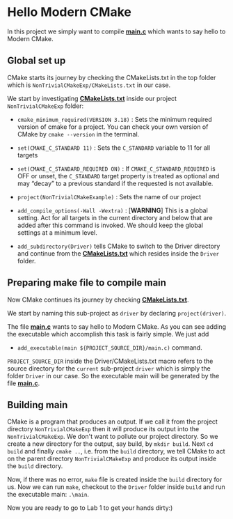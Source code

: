 # Hello Modern CMake

In this project we simply want to compile **[main.c](Driver/main.c)** which wants to say hello to Modern CMake.

## Global set up 

CMake starts its journey by checking the CMakeLists.txt in the top folder
which is `NonTrivialCMakeExp/CMakeLists.txt` in our case. 

We start by investigating **[CMakeLists.txt](CMakeLists.txt)** inside our project `NonTrivialCMakeExp` folder:

* `cmake_minimum_required(VERSION 3.18)` : Sets the minimum required version of cmake for a project. You can 
check your own version of CMake by `cmake --version` in the terminal.

* `set(CMAKE_C_STANDARD 11)` : Sets the `C_STANDARD` variable to 11 for all targets

* `set(CMAKE_C_STANDARD_REQUIRED ON)` : If `CMAKE_C_STANDARD_REQUIRED` is OFF or unset, the `C_STANDARD` target property is treated 
as optional and may “decay” to a previous standard if the requested is not available.

* `project(NonTrivialCMakeExample)` : Sets the name of our project

* `add_compile_options(-Wall -Wextra)` : [**WARNING**] This is a global setting. Act for all targets in the current directory and below that are added after this command is invoked. We should keep the global settings at a minimum level.

* `add_subdirectory(Driver)` tells CMake to switch to the Driver directory and continue from the **[CMakeLists.txt](Driver/CMakeLists.txt)** which resides inside the `Driver` folder. 

## Preparing make file to compile main

Now CMake continues its journey by checking **[CMakeLists.txt](Driver/CMakeLists.txt)**.

We start by naming this sub-project as `driver` by declaring `project(driver)`.

The file **[main.c](Driver/main.c)** wants to say hello to Modern CMake. As you can see
adding the executable which accomplish this task is fairly simple.
We just add 

* `add_executable(main ${PROJECT_SOURCE_DIR}/main.c)` command.

`PROJECT_SOURCE_DIR` inside the Driver/CMakeLists.txt macro refers to the 
source directory for the `current` sub-project `driver` which is simply the folder `Driver` in our case.
So the executable main will be generated by the file  **[main.c](Driver/main.c)**.

## Building main

CMake is a program that produces an output. If we call it from the project directory `NonTrivialCMakeExp` then
it will produce its output into the `NonTrivialCMakeExp`. We don't want to pollute our project directory.
So we create a new directory for the output, say build, by `mkdir build`. Next `cd build` and 
finally `cmake ..`, i.e. from the `build` directory, we tell CMake to act on the parent directory `NonTrivialCMakeExp`
and produce its output inside the `build` directory. 

Now, if there was no error, `make` file is created inside the `build` directory for us. Now we can run `make`, checkout to the
`Driver` folder inside `build` and run the executable main: `.\main`. 

Now you are ready to go to Lab 1 to get your hands dirty:)


